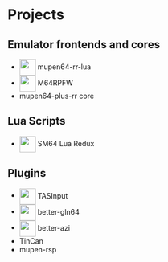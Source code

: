 # Projects

## Emulator frontends and cores

- <img width="32" align="center" src="https://github.com/mkdasher/mupen64-rr-lua-/assets/48759429/45351707-be77-4daf-987c-0bdb712891ab"> mupen64-rr-lua
- <img width="32" align="center" src="https://github.com/mupen64/M64RPFW/raw/avalonia/MiscAssets/rpfw.svg"> M64RPFW
- mupen64-plus-rr core

## Lua Scripts

- <img width="32" align="center" src="https://github.com/user-attachments/assets/e75961d7-926d-47a0-81c9-0962c86747eb"> SM64 Lua Redux

## Plugins

- <img width="32" align="center" src="https://github.com/user-attachments/assets/e75961d7-926d-47a0-81c9-0962c86747eb"> TASInput
- <img width="32" align="center" src="https://github.com/user-attachments/assets/37af0514-3f4e-42ff-b7d6-ea7ad6fc368f"> better-gln64
- <img width="32" align="center" src="https://github.com/user-attachments/assets/e3402adb-ed62-4ad9-a1c5-2a36f4ebcf61"> better-azi
- TinCan
- mupen-rsp

